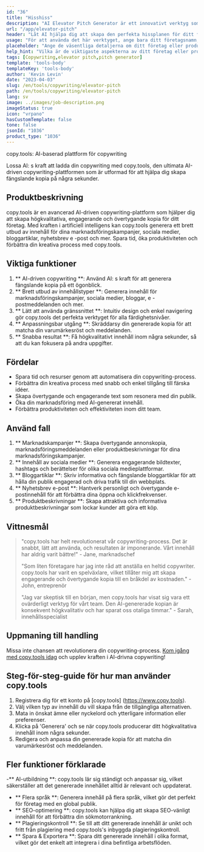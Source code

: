 ```yaml
---
id: "36"
title: "Hisshiss"
description: "AI Elevator Pitch Generator är ett innovativt verktyg som använder artificiell intelligens för att skapa övertygande och fängslande hissplaner för ditt företag, produkt eller tjänst.  Imponera potentiella kunder eller investerare med en kortfattad och engagerande tonhöjd som belyser de viktigaste aspekterna av ditt erbjudande, vilket gör att det sticker ut från tävlingen."
url: "/app/elevator-pitch"
header: "Låt AI hjälpa dig att skapa den perfekta hissplanen för ditt företag eller produkt."
usage: "För att använda det här verktyget, ange bara ditt företagsnamn, nyckelfunktioner och målgrupp.  Denna AI-generator kommer då att skapa en välgjord, kortfattad och övertygande hissplan som belyser de unika försäljningsställena för ditt företag eller produkt."
placeholder: "Ange de väsentliga detaljerna om ditt företag eller produkt, t.ex. företagsnamn, nyckelfunktioner, målgrupp, etc."
help_hint: "Vilka är de viktigaste aspekterna av ditt företag eller produkt som du vill fokusera på?  Ange några nyckelord relaterade till dessa aspekter, och vår AI kommer att skapa en engagerande hissplan baserad på din input."
tags: [Copywriting,elevator pitch,pitch generator]
template: 'tools-body'
templateKey: 'tools-body'
author: 'Kevin Levin'
date: "2023-04-03"
slug: /en/tools/copywriting/elevator-pitch
path: /en/tools/copywriting/elevator-pitch
lang: sv
image: ../images/job-description.png
imageStatus: true
icon: "vrpano"
hasCustomTemplate: false
tone: false
jsonId: "1036"
product_type: "1036"
---
```

copy.tools: AI-baserad plattform för copywriting

Lossa AI: s kraft att ladda din copywriting med copy.tools, den ultimata AI-driven copywriting-plattformen som är utformad för att hjälpa dig skapa fängslande kopia på några sekunder.

## Produktbeskrivning

copy.tools är en avancerad AI-driven copywriting-plattform som hjälper dig att skapa högkvalitativa, engagerande och övertygande kopia för ditt företag.  Med kraften i artificiell intelligens kan copy.tools generera ett brett utbud av innehåll för dina marknadsföringskampanjer, sociala medier, bloggartiklar, nyhetsbrev e -post och mer.  Spara tid, öka produktiviteten och förbättra din kreativa process med copy.tools.

## Viktiga funktioner

1. ** AI-driven copywriting **: Använd AI: s kraft för att generera fängslande kopia på ett ögonblick.
 2. ** Brett utbud av innehållstyper **: Generera innehåll för marknadsföringskampanjer, sociala medier, bloggar, e -postmeddelanden och mer.
 3. ** Lätt att använda gränssnittet **: Intuitiv design och enkel navigering gör copy.tools det perfekta verktyget för alla färdighetsnivåer.
 4. ** Anpassningsbar utgång **: Skräddarsy din genererade kopia för att matcha din varumärkesröst och meddelanden.
 5. ** Snabba resultat **: Få högkvalitativt innehåll inom några sekunder, så att du kan fokusera på andra uppgifter.

## Fördelar

- Spara tid och resurser genom att automatisera din copywriting-process.
- Förbättra din kreativa process med snabb och enkel tillgång till färska idéer.
- Skapa övertygande och engagerande text som resonera med din publik.
- Öka din marknadsföring med AI-genererat innehåll.
- Förbättra produktiviteten och effektiviteten inom ditt team.

## Använd fall

1. ** Marknadskampanjer **: Skapa övertygande annonskopia, marknadsföringsmeddelanden eller produktbeskrivningar för dina marknadsföringskampanjer.
 2. ** Innehåll av sociala medier **: Generera engagerande bildtexter, hashtags och berättelser för olika sociala medieplattformar.
 3. ** Bloggartiklar **: Skriv informativa och fängslande bloggartiklar för att hålla din publik engagerad och driva trafik till din webbplats.
 4. ** Nyhetsbrev e-post **: Hantverk personligt och övertygande e-postinnehåll för att förbättra dina öppna och klickfrekvenser.
 5. ** Produktbeskrivningar **: Skapa attraktiva och informativa produktbeskrivningar som lockar kunder att göra ett köp.

## Vittnesmål

> "copy.tools har helt revolutionerat vår copywriting-process. Det är snabbt, lätt att använda, och resultaten är imponerande. Vårt innehåll har aldrig varit bättre!"  - Jane, marknadschef
 >
 > "Som liten företagare har jag inte råd att anställa en heltid copywriter. copy.tools har varit en spelväxlare, vilket tillåter mig att skapa engagerande och övertygande kopia till en bråkdel av kostnaden."  - John, entreprenör
 >
 > "Jag var skeptisk till en början, men copy.tools har visat sig vara ett ovärderligt verktyg för vårt team. Den AI-genererade kopian är konsekvent högkvalitativ och har sparat oss otaliga timmar."  - Sarah, innehållsspecialist

## Uppmaning till handling

Missa inte chansen att revolutionera din copywriting-process. [Kom igång med copy.tools idag](https://www.copy.tools) och upplev kraften i AI-drivna copywriting!

## Steg-för-steg-guide för hur man använder copy.tools

1. Registrera dig för ett konto på [copy.tools] (https://www.copy.tools).
 2. Välj vilken typ av innehåll du vill skapa från de tillgängliga alternativen.
 3. Mata in önskat ämne eller nyckelord och ytterligare information eller preferenser.
 4. Klicka på 'Generera' och se när copy.tools producerar ditt högkvalitativa innehåll inom några sekunder.
 5. Redigera och anpassa din genererade kopia för att matcha din varumärkesröst och meddelanden.

## Fler funktioner förklarade

-** AI-utbildning **: copy.tools lär sig ständigt och anpassar sig, vilket säkerställer att det genererade innehållet alltid är relevant och uppdaterat.
 - ** Flera språk **: Generera innehåll på flera språk, vilket gör det perfekt för företag med en global publik.
 - ** SEO-optimering **: copy.tools kan hjälpa dig att skapa SEO-vänligt innehåll för att förbättra din sökmotorrankning.
 - ** Plagieringskontroll **: Se till att ditt genererade innehåll är unikt och fritt från plagiering med copy.tools's inbyggda plagieringskontroll.
 - ** Spara & Exportera **: Spara ditt genererade innehåll i olika format, vilket gör det enkelt att integrera i dina befintliga arbetsflöden.
